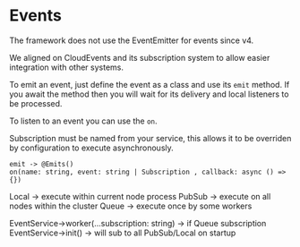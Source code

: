 # Events

The framework does not use the EventEmitter for events since v4.

We aligned on CloudEvents and its subscription system to allow easier integration with other systems.

To emit an event, just define the event as a class and use its `emit` method.
If you await the method then you will wait for its delivery and local listeners to be processed.

To listen to an event you can use the `on`.

Subscription must be named from your service, this allows it to be overriden by configuration to execute asynchronously.

```
emit -> @Emits()
on(name: string, event: string | Subscription , callback: async () => {})
```

Local -> execute within current node process
PubSub -> execute on all nodes within the cluster
Queue -> execute once by some workers

EventService->worker(...subscription: string) -> if Queue subscription
EventService->init() -> will sub to all PubSub/Local on startup
